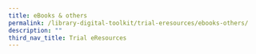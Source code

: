```yaml
---
title: eBooks & others
permalink: /library-digital-toolkit/trial-eresources/ebooks-others/
description: ""
third_nav_title: Trial eResources
---
```

